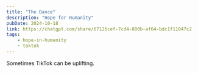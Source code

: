 ```yaml
---
title: "The Dance"
description: "Hope for Humanity"
pubDate: 2024-10-18
link: https://chatgpt.com/share/67126cef-7cd4-800b-af64-bdc1f11047c2
tags:
    - hope-in-humanity
    - toktok
---
```


Sometimes TikTok can be uplifting.
